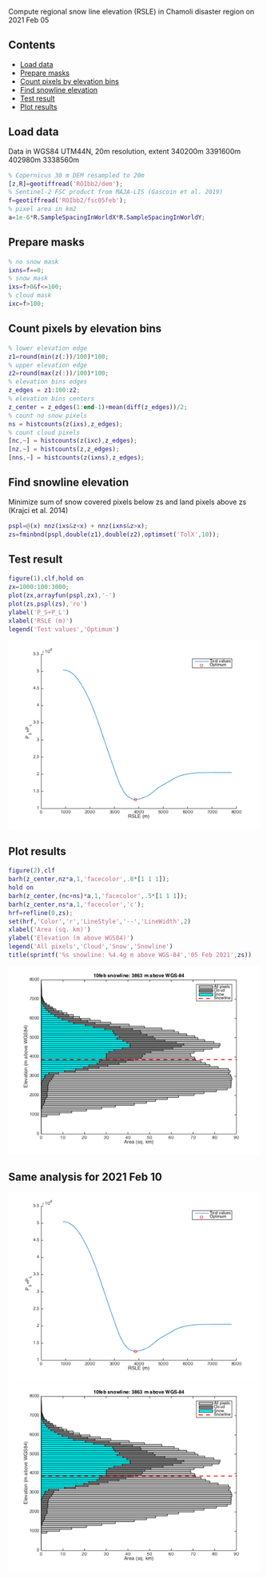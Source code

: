 Compute regional snow line elevation (RSLE) in Chamoli disaster region on 2021 Feb 05

Contents
--------

-   [Load data](#1)
-   [Prepare masks](#2)
-   [Count pixels by elevation bins](#3)
-   [Find snowline elevation](#4)
-   [Test result](#5)
-   [Plot results](#6)

Load data
---------

Data in WGS84 UTM44N, 20m resolution, extent 340200m 3391600m 402980m
3338560m

```Matlab
% Copernicus 30 m DEM resampled to 20m
[z,R]=geotiffread('ROIbb2/dem');
% Sentinel-2 FSC product from MAJA-LIS (Gascoin et al. 2019)
f=geotiffread('ROIbb2/fsc05feb');
% pixel area in km2
a=1e-6*R.SampleSpacingInWorldX*R.SampleSpacingInWorldY;
```

Prepare masks
-------------

```Matlab
% no snow mask
ixns=f==0;
% snow mask
ixs=f>0&f<=100;
% cloud mask
ixc=f>100;
```

Count pixels by elevation bins
------------------------------

```Matlab
% lower elevation edge
z1=round(min(z(:))/100)*100;
% upper elevation edge
z2=round(max(z(:))/100)*100;
% elevation bins edges
z_edges = z1:100:z2;
% elevation bins centers
z_center = z_edges(1:end-1)+mean(diff(z_edges))/2;
% count no snow pixels
ns = histcounts(z(ixs),z_edges);
% count cloud pixels
[nc,~] = histcounts(z(ixc),z_edges);
[nz,~] = histcounts(z,z_edges);
[nns,~] = histcounts(z(ixns),z_edges);
```

Find snowline elevation
-----------------------

Minimize sum of snow covered pixels below zs and land pixels above zs
(Krajci et al. 2014)

```Matlab
pspl=@(x) nnz(ixs&z<x) + nnz(ixns&z>x);
zs=fminbnd(pspl,double(z1),double(z2),optimset('TolX',10));
```

Test result
-----------

```Matlab
figure(1),clf,hold on
zx=1000:100:3000;
plot(zx,arrayfun(pspl,zx),'-')
plot(zs,pspl(zs),'ro')
ylabel('P_S+P_L')
xlabel('RSLE (m)')
legend('Test values','Optimum')
```

![](html/plotSnowLine_01.png)

Plot results
------------

```Matlab
figure(2),clf
barh(z_center,nz*a,1,'facecolor',.8*[1 1 1]);
hold on
barh(z_center,(nc+ns)*a,1,'facecolor',.5*[1 1 1]);
barh(z_center,ns*a,1,'facecolor','c');
hrf=refline(0,zs);
set(hrf,'Color','r','LineStyle','--','LineWidth',2)
xlabel('Area (sq. km)')
ylabel('Elevation (m above WGS84)')
legend('All pixels','Cloud','Snow','Snowline')
title(sprintf('%s snowline: %4.4g m above WGS-84','05 Feb 2021',zs))
```

![](html/plotSnowLine_02.png)


Same analysis for 2021 Feb 10
------------
![](html/plotSnowLine_01b.png)
![](html/plotSnowLine_02b.png)
